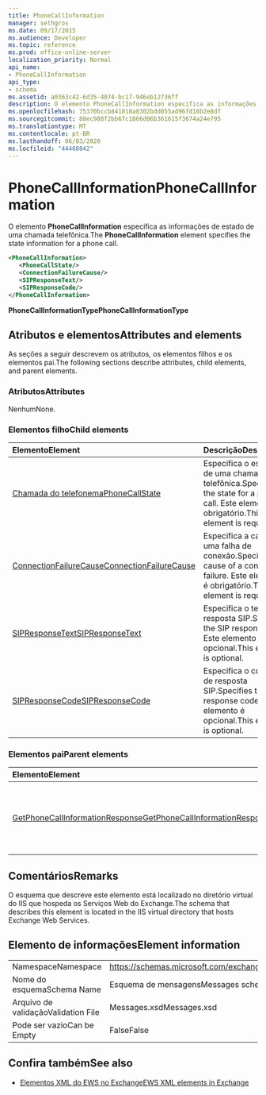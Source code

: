 ```yaml
---
title: PhoneCallInformation
manager: sethgros
ms.date: 09/17/2015
ms.audience: Developer
ms.topic: reference
ms.prod: office-online-server
localization_priority: Normal
api_name:
- PhoneCallInformation
api_type:
- schema
ms.assetid: a0363c42-6d35-4074-bc17-946eb12736ff
description: O elemento PhoneCallInformation especifica as informações de estado de uma chamada telefônica.
ms.openlocfilehash: 75370bccb841818a8302bdd055ad96fd16b2e8df
ms.sourcegitcommit: 88ec988f2bb67c1866d06b361615f3674a24e795
ms.translationtype: MT
ms.contentlocale: pt-BR
ms.lasthandoff: 06/03/2020
ms.locfileid: "44468842"
---
```

# <a name="phonecallinformation"></a><span data-ttu-id="9dc6e-103">PhoneCallInformation</span><span class="sxs-lookup"><span data-stu-id="9dc6e-103">PhoneCallInformation</span></span>

<span data-ttu-id="9dc6e-104">O elemento **PhoneCallInformation** especifica as informações de estado de uma chamada telefônica.</span><span class="sxs-lookup"><span data-stu-id="9dc6e-104">The **PhoneCallInformation** element specifies the state information for a phone call.</span></span> 
  
```XML
<PhoneCallInformation>
   <PhoneCallState/>
   <ConnectionFailureCause/>
   <SIPResponseText/>
   <SIPResponseCode/>
</PhoneCallInformation>
```

 <span data-ttu-id="9dc6e-105">**PhoneCallInformationType**</span><span class="sxs-lookup"><span data-stu-id="9dc6e-105">**PhoneCallInformationType**</span></span>
## <a name="attributes-and-elements"></a><span data-ttu-id="9dc6e-106">Atributos e elementos</span><span class="sxs-lookup"><span data-stu-id="9dc6e-106">Attributes and elements</span></span>

<span data-ttu-id="9dc6e-107">As seções a seguir descrevem os atributos, os elementos filhos e os elementos pai.</span><span class="sxs-lookup"><span data-stu-id="9dc6e-107">The following sections describe attributes, child elements, and parent elements.</span></span>
  
### <a name="attributes"></a><span data-ttu-id="9dc6e-108">Atributos</span><span class="sxs-lookup"><span data-stu-id="9dc6e-108">Attributes</span></span>

<span data-ttu-id="9dc6e-109">Nenhum</span><span class="sxs-lookup"><span data-stu-id="9dc6e-109">None.</span></span>
  
### <a name="child-elements"></a><span data-ttu-id="9dc6e-110">Elementos filho</span><span class="sxs-lookup"><span data-stu-id="9dc6e-110">Child elements</span></span>

|<span data-ttu-id="9dc6e-111">**Elemento**</span><span class="sxs-lookup"><span data-stu-id="9dc6e-111">**Element**</span></span>|<span data-ttu-id="9dc6e-112">**Descrição**</span><span class="sxs-lookup"><span data-stu-id="9dc6e-112">**Description**</span></span>|
|:-----|:-----|
|[<span data-ttu-id="9dc6e-113">Chamada do telefonema</span><span class="sxs-lookup"><span data-stu-id="9dc6e-113">PhoneCallState</span></span>](phonecallstate.md) <br/> |<span data-ttu-id="9dc6e-114">Especifica o estado de uma chamada telefônica.</span><span class="sxs-lookup"><span data-stu-id="9dc6e-114">Specifies the state for a phone call.</span></span> <span data-ttu-id="9dc6e-115">Este elemento é obrigatório.</span><span class="sxs-lookup"><span data-stu-id="9dc6e-115">This element is required.</span></span>  <br/> |
|[<span data-ttu-id="9dc6e-116">ConnectionFailureCause</span><span class="sxs-lookup"><span data-stu-id="9dc6e-116">ConnectionFailureCause</span></span>](connectionfailurecause.md) <br/> |<span data-ttu-id="9dc6e-117">Especifica a causa de uma falha de conexão.</span><span class="sxs-lookup"><span data-stu-id="9dc6e-117">Specifies the cause of a connection failure.</span></span> <span data-ttu-id="9dc6e-118">Este elemento é obrigatório.</span><span class="sxs-lookup"><span data-stu-id="9dc6e-118">This element is required.</span></span>  <br/> |
|[<span data-ttu-id="9dc6e-119">SIPResponseText</span><span class="sxs-lookup"><span data-stu-id="9dc6e-119">SIPResponseText</span></span>](sipresponsetext.md) <br/> |<span data-ttu-id="9dc6e-120">Especifica o texto de resposta SIP.</span><span class="sxs-lookup"><span data-stu-id="9dc6e-120">Specifies the SIP response text.</span></span> <span data-ttu-id="9dc6e-121">Este elemento é opcional.</span><span class="sxs-lookup"><span data-stu-id="9dc6e-121">This element is optional.</span></span>  <br/> |
|[<span data-ttu-id="9dc6e-122">SIPResponseCode</span><span class="sxs-lookup"><span data-stu-id="9dc6e-122">SIPResponseCode</span></span>](sipresponsecode.md) <br/> |<span data-ttu-id="9dc6e-123">Especifica o código de resposta SIP.</span><span class="sxs-lookup"><span data-stu-id="9dc6e-123">Specifies the SIP response code.</span></span> <span data-ttu-id="9dc6e-124">Este elemento é opcional.</span><span class="sxs-lookup"><span data-stu-id="9dc6e-124">This element is optional.</span></span>  <br/> |
   
### <a name="parent-elements"></a><span data-ttu-id="9dc6e-125">Elementos pai</span><span class="sxs-lookup"><span data-stu-id="9dc6e-125">Parent elements</span></span>

|<span data-ttu-id="9dc6e-126">**Elemento**</span><span class="sxs-lookup"><span data-stu-id="9dc6e-126">**Element**</span></span>|<span data-ttu-id="9dc6e-127">**Descrição**</span><span class="sxs-lookup"><span data-stu-id="9dc6e-127">**Description**</span></span>|
|:-----|:-----|
|[<span data-ttu-id="9dc6e-128">GetPhoneCallInformationResponse</span><span class="sxs-lookup"><span data-stu-id="9dc6e-128">GetPhoneCallInformationResponse</span></span>](getphonecallinformationresponse.md) <br/> |<span data-ttu-id="9dc6e-129">Define uma resposta a uma solicitação de [operação GetPhoneCallInformation](getphonecallinformation-operation.md) .</span><span class="sxs-lookup"><span data-stu-id="9dc6e-129">Defines a response to a [GetPhoneCallInformation operation](getphonecallinformation-operation.md) request.</span></span>  <br/> |
   
## <a name="remarks"></a><span data-ttu-id="9dc6e-130">Comentários</span><span class="sxs-lookup"><span data-stu-id="9dc6e-130">Remarks</span></span>

<span data-ttu-id="9dc6e-131">O esquema que descreve este elemento está localizado no diretório virtual do IIS que hospeda os Serviços Web do Exchange.</span><span class="sxs-lookup"><span data-stu-id="9dc6e-131">The schema that describes this element is located in the IIS virtual directory that hosts Exchange Web Services.</span></span>
  
## <a name="element-information"></a><span data-ttu-id="9dc6e-132">Elemento de informações</span><span class="sxs-lookup"><span data-stu-id="9dc6e-132">Element information</span></span>

|||
|:-----|:-----|
|<span data-ttu-id="9dc6e-133">Namespace</span><span class="sxs-lookup"><span data-stu-id="9dc6e-133">Namespace</span></span>  <br/> |https://schemas.microsoft.com/exchange/services/2006/messages  <br/> |
|<span data-ttu-id="9dc6e-134">Nome do esquema</span><span class="sxs-lookup"><span data-stu-id="9dc6e-134">Schema Name</span></span>  <br/> |<span data-ttu-id="9dc6e-135">Esquema de mensagens</span><span class="sxs-lookup"><span data-stu-id="9dc6e-135">Messages schema</span></span>  <br/> |
|<span data-ttu-id="9dc6e-136">Arquivo de validação</span><span class="sxs-lookup"><span data-stu-id="9dc6e-136">Validation File</span></span>  <br/> |<span data-ttu-id="9dc6e-137">Messages.xsd</span><span class="sxs-lookup"><span data-stu-id="9dc6e-137">Messages.xsd</span></span>  <br/> |
|<span data-ttu-id="9dc6e-138">Pode ser vazio</span><span class="sxs-lookup"><span data-stu-id="9dc6e-138">Can be Empty</span></span>  <br/> |<span data-ttu-id="9dc6e-139">False</span><span class="sxs-lookup"><span data-stu-id="9dc6e-139">False</span></span>  <br/> |
   
## <a name="see-also"></a><span data-ttu-id="9dc6e-140">Confira também</span><span class="sxs-lookup"><span data-stu-id="9dc6e-140">See also</span></span>



- [<span data-ttu-id="9dc6e-141">Elementos XML do EWS no Exchange</span><span class="sxs-lookup"><span data-stu-id="9dc6e-141">EWS XML elements in Exchange</span></span>](ews-xml-elements-in-exchange.md)


